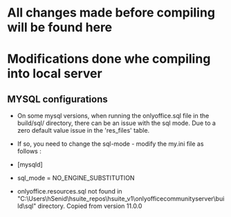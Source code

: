 # All changes made before compiling will be found here

# Modifications done whe compiling into local server

## MYSQL configurations

* On some mysql versions, when running the onlyoffice.sql file in the build/sql/ directory, there can be an issue with the sql mode. Due to a zero default value issue in the 'res_files' table.  

* If so, you need to change the sql-mode - modify the my.ini file as follows :

* [mysqld]
* sql_mode = NO_ENGINE_SUBSTITUTION

* onlyoffice.resources.sql not found in "C:\Users\hSenid\hsuite_repos\hsuite_v1\onlyofficecommunityserver\build\sql" directory. Copied from version 11.0.0
